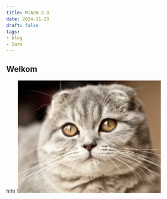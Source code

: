 ```yaml
---
title: MIAUW 2.0
date: 2024-11-28
draft: false
tags: 
- blog
- Sara
---
```

## Welkom

hihi
!![Image Description](/images/Pasted%20image%2020241129055807.png)